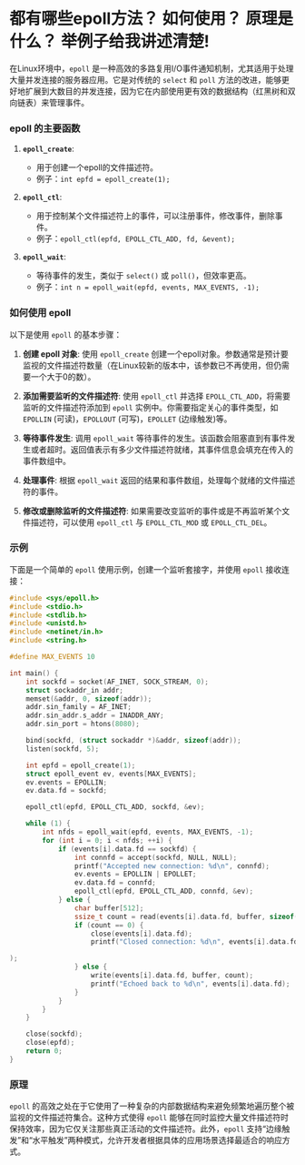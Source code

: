 # 都有哪些epoll方法？ 如何使用？ 原理是什么？ 举例子给我讲述清楚!

在Linux环境中，`epoll` 是一种高效的多路复用I/O事件通知机制，尤其适用于处理大量并发连接的服务器应用。它是对传统的 `select` 和 `poll` 方法的改进，能够更好地扩展到大数目的并发连接，因为它在内部使用更有效的数据结构（红黑树和双向链表）来管理事件。

### epoll 的主要函数

1. **`epoll_create`**:
   - 用于创建一个epoll的文件描述符。
   - 例子：`int epfd = epoll_create(1);`

2. **`epoll_ctl`**:
   - 用于控制某个文件描述符上的事件，可以注册事件，修改事件，删除事件。
   - 例子：`epoll_ctl(epfd, EPOLL_CTL_ADD, fd, &event);`

3. **`epoll_wait`**:
   - 等待事件的发生，类似于 `select()` 或 `poll()`，但效率更高。
   - 例子：`int n = epoll_wait(epfd, events, MAX_EVENTS, -1);`

### 如何使用 epoll

以下是使用 `epoll` 的基本步骤：

1. **创建 epoll 对象**:
   使用 `epoll_create` 创建一个epoll对象。参数通常是预计要监视的文件描述符数量（在Linux较新的版本中，该参数已不再使用，但仍需要一个大于0的数）。

2. **添加需要监听的文件描述符**:
   使用 `epoll_ctl` 并选择 `EPOLL_CTL_ADD`，将需要监听的文件描述符添加到 `epoll` 实例中。你需要指定关心的事件类型，如 `EPOLLIN` (可读)，`EPOLLOUT` (可写)，`EPOLLET` (边缘触发)等。

3. **等待事件发生**:
   调用 `epoll_wait` 等待事件的发生。该函数会阻塞直到有事件发生或者超时。返回值表示有多少文件描述符就绪，其事件信息会填充在传入的事件数组中。

4. **处理事件**:
   根据 `epoll_wait` 返回的结果和事件数组，处理每个就绪的文件描述符的事件。

5. **修改或删除监听的文件描述符**:
   如果需要改变监听的事件或是不再监听某个文件描述符，可以使用 `epoll_ctl` 与 `EPOLL_CTL_MOD` 或 `EPOLL_CTL_DEL`。

### 示例

下面是一个简单的 `epoll` 使用示例，创建一个监听套接字，并使用 `epoll` 接收连接：

```c
#include <sys/epoll.h>
#include <stdio.h>
#include <stdlib.h>
#include <unistd.h>
#include <netinet/in.h>
#include <string.h>

#define MAX_EVENTS 10

int main() {
    int sockfd = socket(AF_INET, SOCK_STREAM, 0);
    struct sockaddr_in addr;
    memset(&addr, 0, sizeof(addr));
    addr.sin_family = AF_INET;
    addr.sin_addr.s_addr = INADDR_ANY;
    addr.sin_port = htons(8080);

    bind(sockfd, (struct sockaddr *)&addr, sizeof(addr));
    listen(sockfd, 5);

    int epfd = epoll_create(1);
    struct epoll_event ev, events[MAX_EVENTS];
    ev.events = EPOLLIN;
    ev.data.fd = sockfd;

    epoll_ctl(epfd, EPOLL_CTL_ADD, sockfd, &ev);

    while (1) {
        int nfds = epoll_wait(epfd, events, MAX_EVENTS, -1);
        for (int i = 0; i < nfds; ++i) {
            if (events[i].data.fd == sockfd) {
                int connfd = accept(sockfd, NULL, NULL);
                printf("Accepted new connection: %d\n", connfd);
                ev.events = EPOLLIN | EPOLLET;
                ev.data.fd = connfd;
                epoll_ctl(epfd, EPOLL_CTL_ADD, connfd, &ev);
            } else {
                char buffer[512];
                ssize_t count = read(events[i].data.fd, buffer, sizeof(buffer));
                if (count == 0) {
                    close(events[i].data.fd);
                    printf("Closed connection: %d\n", events[i].data.fd

);
                } else {
                    write(events[i].data.fd, buffer, count);
                    printf("Echoed back to %d\n", events[i].data.fd);
                }
            }
        }
    }

    close(sockfd);
    close(epfd);
    return 0;
}
```

### 原理

`epoll` 的高效之处在于它使用了一种复杂的内部数据结构来避免频繁地遍历整个被监视的文件描述符集合。这种方式使得 `epoll` 能够在同时监控大量文件描述符时保持效率，因为它仅关注那些真正活动的文件描述符。此外，`epoll` 支持“边缘触发”和“水平触发”两种模式，允许开发者根据具体的应用场景选择最适合的响应方式。